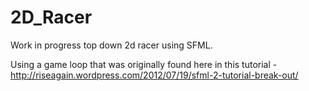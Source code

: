 2D_Racer
========

Work in progress top down 2d racer using SFML.


Using a game loop that was originally found here in this tutorial - http://riseagain.wordpress.com/2012/07/19/sfml-2-tutorial-break-out/
